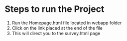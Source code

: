 # Steps to run the Project
1. Run the Homepage.html file located in webapp folder
2. Click on the link placed at the end of the file 
3. This will direct you to the survey.html page 